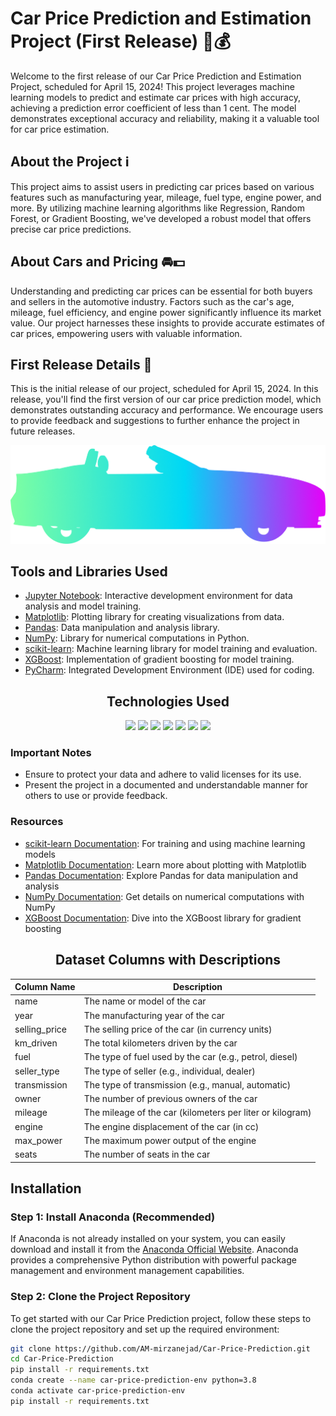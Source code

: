 # Car Price Prediction and Estimation Project (First Release) 🚗💰

Welcome to the first release of our Car Price Prediction and Estimation Project, scheduled for April 15, 2024! This project leverages machine learning models to predict and estimate car prices with high accuracy, achieving a prediction error coefficient of less than 1 cent. The model demonstrates exceptional accuracy and reliability, making it a valuable tool for car price estimation.

## About the Project ℹ️

This project aims to assist users in predicting car prices based on various features such as manufacturing year, mileage, fuel type, engine power, and more. By utilizing machine learning algorithms like Regression, Random Forest, or Gradient Boosting, we've developed a robust model that offers precise car price predictions.

## About Cars and Pricing 🚘💵

Understanding and predicting car prices can be essential for both buyers and sellers in the automotive industry. Factors such as the car's age, mileage, fuel efficiency, and engine power significantly influence its market value. Our project harnesses these insights to provide accurate estimates of car prices, empowering users with valuable information.

## First Release Details 🚀

This is the initial release of our project, scheduled for April 15, 2024. In this release, you'll find the first version of our car price prediction model, which demonstrates outstanding accuracy and performance. We encourage users to provide feedback and suggestions to further enhance the project in future releases.

![Car Image](https://github.com/AM-mirzanejad/Car-Price-Prediction/blob/main/Photos/Vector.png)

## Tools and Libraries Used

- [Jupyter Notebook](https://jupyter.org): Interactive development environment for data analysis and model training.
- [Matplotlib](https://matplotlib.org): Plotting library for creating visualizations from data.
- [Pandas](https://pandas.pydata.org): Data manipulation and analysis library.
- [NumPy](https://numpy.org): Library for numerical computations in Python.
- [scikit-learn](https://scikit-learn.org/stable/): Machine learning library for model training and evaluation.
- [XGBoost](https://xgboost.readthedocs.io): Implementation of gradient boosting for model training.
- [PyCharm](https://www.jetbrains.com/pycharm/): Integrated Development Environment (IDE) used for coding.

<div align="center">

## Technologies Used

[<img src="https://img.shields.io/badge/Python-darkblue.svg?style=flat&logo=python&logoColor=white" height="30">](https://www.python.org)
[<img src="https://img.shields.io/badge/scikit--learn-darkorange.svg?style=flat&logo=scikit-learn&logoColor=white" height="30">](https://scikit-learn.org/stable/)
[<img src="https://img.shields.io/badge/PyCharm-blue.svg?style=flat&logo=pycharm&logoColor=white" height="30">](https://www.jetbrains.com/pycharm/)
[<img src="https://img.shields.io/badge/Matplotlib-red.svg?style=flat&logo=matplotlib&logoColor=white" height="30">](https://matplotlib.org)
[<img src="https://img.shields.io/badge/Pandas-blue.svg?style=flat&logo=pandas&logoColor=white" height="30">](https://pandas.pydata.org)
[<img src="https://img.shields.io/badge/NumPy-yellow.svg?style=flat&logo=numpy&logoColor=white" height="30">](https://numpy.org)
[<img src="https://img.shields.io/badge/XGBoost-green.svg?style=flat&logo=xgboost&logoColor=white" height="30">](https://xgboost.readthedocs.io/)

</div>

### Important Notes

- Ensure to protect your data and adhere to valid licenses for its use.
- Present the project in a documented and understandable manner for others to use or provide feedback.

### Resources

- [scikit-learn Documentation](https://scikit-learn.org/stable/): For training and using machine learning models
- [Matplotlib Documentation](https://matplotlib.org/): Learn more about plotting with Matplotlib
- [Pandas Documentation](https://pandas.pydata.org/): Explore Pandas for data manipulation and analysis
- [NumPy Documentation](https://numpy.org/): Get details on numerical computations with NumPy
- [XGBoost Documentation](https://xgboost.readthedocs.io/): Dive into the XGBoost library for gradient boosting

<div align="center">

## Dataset Columns with Descriptions

| Column Name   | Description                                         |
| --------------| --------------------------------------------------- |
| name          | The name or model of the car                        |
| year          | The manufacturing year of the car                    |
| selling_price | The selling price of the car (in currency units)     |
| km_driven     | The total kilometers driven by the car               |
| fuel          | The type of fuel used by the car (e.g., petrol, diesel) |
| seller_type   | The type of seller (e.g., individual, dealer)        |
| transmission  | The type of transmission (e.g., manual, automatic)   |
| owner         | The number of previous owners of the car             |
| mileage       | The mileage of the car (kilometers per liter or kilogram) |
| engine        | The engine displacement of the car (in cc)           |
| max_power     | The maximum power output of the engine               |
| seats         | The number of seats in the car                       |

</div>

## Installation

### Step 1: Install Anaconda (Recommended)

If Anaconda is not already installed on your system, you can easily download and install it from the [Anaconda Official Website](https://www.anaconda.com/products/distribution). Anaconda provides a comprehensive Python distribution with powerful package management and environment management capabilities.

### Step 2: Clone the Project Repository

To get started with our Car Price Prediction project, follow these steps to clone the project repository and set up the required environment:

```bash
git clone https://github.com/AM-mirzanejad/Car-Price-Prediction.git
cd Car-Price-Prediction
pip install -r requirements.txt
conda create --name car-price-prediction-env python=3.8
conda activate car-price-prediction-env
pip install -r requirements.txt
